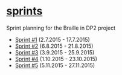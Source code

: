 # [sprints][]
Sprint planning for the Braille in DP2 project

- [Sprint #1](https://huboard.com/snaekobbi/sprints#/?milestone=[%22sprint%231%22]) (2.7.2015 - 17.7.2015)
- [Sprint #2](https://huboard.com/snaekobbi/sprints#/?milestone=[%22sprint%232%22]) (6.8.2015 - 21.8.2015)
- [Sprint #3](https://huboard.com/snaekobbi/sprints#/?milestone=[%22sprint%233%22]) (3.9.2015 - 25.9.2015)
- [Sprint #4](https://huboard.com/snaekobbi/sprints#/?milestone=[%22sprint%234%22]) (1.10.2015 - 23.10.2015)
- [Sprint #5](https://huboard.com/snaekobbi/sprints#/?milestone=[%22sprint%235%22]) (5.11.2015 - 27.11.2015)

[sprints]: https://github.com/snaekobbi/sprints
